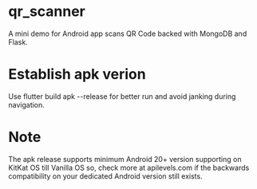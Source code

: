 # qr_scanner

A mini demo for Android app scans QR Code backed with MongoDB and Flask.

# Establish apk verion

Use flutter build apk --release for better run and avoid janking during navigation.

# Note
The apk release supports minimum Android 20+ version supporting on KitKat OS till Vanilla OS so, check more at apilevels.com if the backwards compatibility on your dedicated Android version still exists.